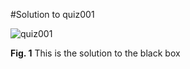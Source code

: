 #Solution to quiz001

![quiz001](https://user-images.githubusercontent.com/112055062/187838024-9fc8d81d-2711-4755-a9a0-9da471db869c.JPG)

**Fig. 1** This is the solution to the black box
